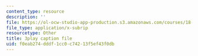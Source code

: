```yaml
---
content_type: resource
description: ''
file: https://ol-ocw-studio-app-production.s3.amazonaws.com/courses/18-s096-topics-in-mathematics-with-applications-in-finance-fall-2013/f0eab274dddf1cc0c74213f5ef43f0db_bKmcRfE3I6E.srt
file_type: application/x-subrip
resourcetype: Other
title: 3play caption file
uid: f0eab274-dddf-1cc0-c742-13f5ef43f0db
---
```


